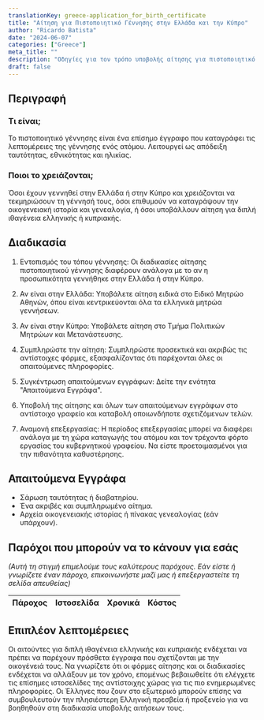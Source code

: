 ```yaml
---
translationKey: greece-application_for_birth_certificate
title: "Αίτηση για Πιστοποιητικό Γέννησης στην Ελλάδα και την Κύπρο"
author: "Ricardo Batista"
date: "2024-06-07"
categories: ["Greece"]
meta_title: ""
description: "Οδηγίες για τον τρόπο υποβολής αίτησης για πιστοποιητικό γέννησης στην Ελλάδα και την Κύπρο για σκοπούς ταυτοποίησης, ιθαγένειας ή γενεαλογικής ιστορίας."
draft: false
---
```


## Περιγραφή
### Τι είναι;
Το πιστοποιητικό γέννησης είναι ένα επίσημο έγγραφο που καταγράφει τις λεπτομέρειες της γέννησης ενός ατόμου. Λειτουργεί ως απόδειξη ταυτότητας, εθνικότητας και ηλικίας.

### Ποιοι το χρειάζονται;
Όσοι έχουν γεννηθεί στην Ελλάδα ή στην Κύπρο και χρειάζονται να τεκμηριώσουν τη γέννησή τους, όσοι επιθυμούν να καταγράψουν την οικογενειακή ιστορία και γενεαλογία, ή όσοι υποβάλλουν αίτηση για διπλή ιθαγένεια ελληνικής ή κυπριακής.

## Διαδικασία

1. Εντοπισμός του τόπου γέννησης: Οι διαδικασίες αίτησης πιστοποιητικού γέννησης διαφέρουν ανάλογα με το αν η προσωπικότητα γεννήθηκε στην Ελλάδα ή στην Κύπρο.

2. Αν είναι στην Ελλάδα: Υποβάλετε αίτηση ειδικά στο Ειδικό Μητρώο Αθηνών, όπου είναι κεντρικεύονται όλα τα ελληνικά μητρώα γεννήσεων.

3. Αν είναι στην Κύπρο: Υποβάλετε αίτηση στο Τμήμα Πολιτικών Μητρώων και Μετανάστευσης.

4. Συμπληρώστε την αίτηση: Συμπληρώστε προσεκτικά και ακριβώς τις αντίστοιχες φόρμες, εξασφαλίζοντας ότι παρέχονται όλες οι απαιτούμενες πληροφορίες.

5. Συγκέντρωση απαιτούμενων εγγράφων: Δείτε την ενότητα "Απαιτούμενα Εγγράφα".

6. Υποβολή της αίτησης και όλων των απαιτούμενων εγγράφων στο αντίστοιχο γραφείο και καταβολή οποιωνδήποτε σχετιζόμενων τελών.

7. Αναμονή επεξεργασίας: Η περίοδος επεξεργασίας μπορεί να διαφέρει ανάλογα με τη χώρα καταγωγής του ατόμου και τον τρέχοντα φόρτο εργασίας του κυβερνητικού γραφείου. Να είστε προετοιμασμένοι για την πιθανότητα καθυστέρησης.

## Απαιτούμενα Εγγράφα

- Σάρωση ταυτότητας ή διαβατηρίου.
- Ένα ακριβές και συμπληρωμένο αίτημα.
- Αρχεία οικογενειακής ιστορίας ή πίνακας γενεαλογίας (εάν υπάρχουν).

## Παρόχοι που μπορούν να το κάνουν για εσάς

_(Αυτή τη στιγμή επιμελούμε τους καλύτερους παρόχους. Εάν είστε ή γνωρίζετε έναν πάροχο, επικοινωνήστε μαζί μας ή επεξεργαστείτε τη σελίδα απευθείας)_

| Πάροχος | Ιστοσελίδα | Χρονικά | Κόστος |
| --------------- | --------------- | :-------------: | :-------------: |

## Επιπλέον λεπτομέρειες
Οι αιτούντες για διπλή ιθαγένεια ελληνικής και κυπριακής ενδέχεται να πρέπει να παρέχουν πρόσθετα έγγραφα που σχετίζονται με την οικογένειά τους. Να γνωρίζετε ότι οι φόρμες αίτησης και οι διαδικασίες ενδέχεται να αλλάξουν με τον χρόνο, επομένως βεβαιωθείτε ότι ελέγχετε τις επίσημες ιστοσελίδες της αντίστοιχης χώρας για τις πιο ενημερωμένες πληροφορίες. Οι Έλληνες που ζουν στο εξωτερικό μπορούν επίσης να συμβουλευτούν την πλησιέστερη Ελληνική πρεσβεία ή προξενείο για να βοηθηθούν στη διαδικασία υποβολής αιτήσεων τους.